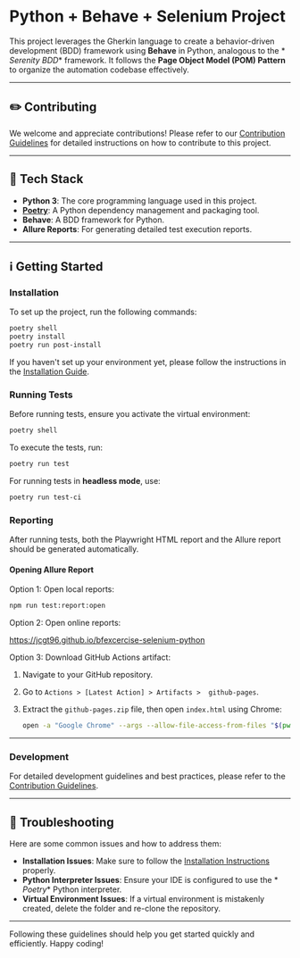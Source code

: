 # Python + Behave + Selenium Project

This project leverages the Gherkin language to create a behavior-driven
development (BDD) framework using **Behave** in Python, analogous to the *
*Serenity BDD** framework. It follows the **Page Object Model (POM) Pattern** to
organize the automation codebase effectively.

---

## ✏️ Contributing

We welcome and appreciate contributions! Please refer to
our [Contribution Guidelines](docs/CONTRIBUTE-python.md) for detailed
instructions on how to contribute to this project.

---

## 🧰 Tech Stack

- **Python 3**: The core programming language used in this project.
- **[Poetry](https://python-poetry.org)**: A Python dependency management and
  packaging tool.
- **Behave**: A BDD framework for Python.
- **Allure Reports**: For generating detailed test execution reports.

---

## ℹ️ Getting Started

### Installation

To set up the project, run the following commands:

```bash
poetry shell
poetry install
poetry run post-install
```

If you haven't set up your environment yet, please follow the instructions in
the [Installation Guide](docs/INSTALLATION.md).

### Running Tests

Before running tests, ensure you activate the virtual environment:

```bash
poetry shell
```

To execute the tests, run:

```bash
poetry run test
```

For running tests in **headless mode**, use:

```bash
poetry run test-ci
```

### Reporting

After running tests, both the Playwright HTML report and the Allure report
should be generated automatically.

#### Opening Allure Report

Option 1: Open local reports:

```bash
npm run test:report:open
```

Option 2: Open online reports:

https://jcgt96.github.io/bfexcercise-selenium-python

Option 3: Download GitHub Actions artifact:

1. Navigate to your GitHub repository.
2. Go to `Actions > [Latest Action] > Artifacts >  github-pages`.
3. Extract the `github-pages.zip` file, then open `index.html` using Chrome:

    ```bash
    open -a "Google Chrome" --args --allow-file-access-from-files "$(pwd)/.run/reports/allure/index.html"
    ```

---

### Development

For detailed development guidelines and best practices, please refer to
the [Contribution Guidelines](docs/CONTRIBUTE-python.md).

---

## 🔧 Troubleshooting

Here are some common issues and how to address them:

- **Installation Issues**: Make sure to follow
  the [Installation Instructions](#installation) properly.
- **Python Interpreter Issues**: Ensure your IDE is configured to use the *
  *Poetry** Python interpreter.
- **Virtual Environment Issues**: If a virtual environment is mistakenly
  created, delete the folder and re-clone the repository.

---

Following these guidelines should help you get started quickly and efficiently.
Happy coding!
